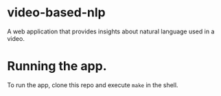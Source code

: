# video-based-nlp
A web application that provides insights about natural language used in a video.

# Running the app.
To run the app, clone this repo and execute `make` in the shell.